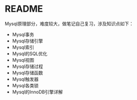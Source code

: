 # README

Mysql原理部分，难度较大，做笔记自己复习，涉及知识点如下：

- Mysql事务
- Mysql存储引擎
- Mysql索引
- Mysql的SQL优化
- Mysql视图
- Mysql存储过程
- Mysql存储函数
- Mysql触发器
- Mysql各类锁
- Mysql的InnoDB引擎详解